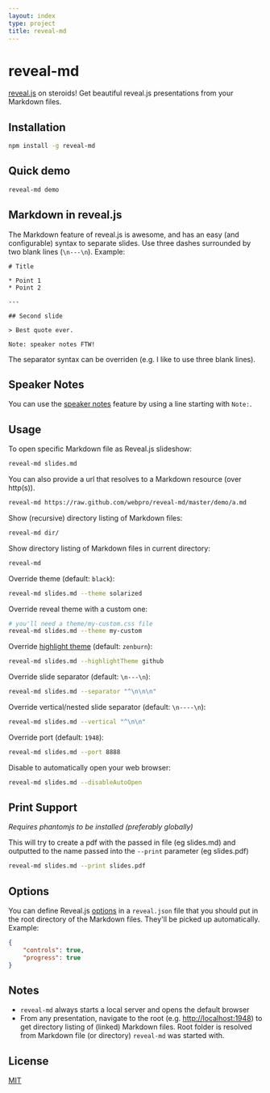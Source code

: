 ```yaml
---
layout: index
type: project
title: reveal-md
---
```

# reveal-md

[reveal.js](http://lab.hakim.se/reveal-js/#/) on steroids! Get beautiful reveal.js presentations from your Markdown files.

## Installation

``` bash
npm install -g reveal-md
```

## Quick demo

``` bash
reveal-md demo
```

## Markdown in reveal.js

The Markdown feature of reveal.js is awesome, and has an easy (and configurable) syntax to separate slides.
Use three dashes surrounded by two blank lines (`\n---\n`).
Example:

``` text
# Title

* Point 1
* Point 2

---

## Second slide

> Best quote ever.

Note: speaker notes FTW!

```

The separator syntax can be overriden (e.g. I like to use three blank lines).

## Speaker Notes

You can use the [speaker notes](https://github.com/hakimel/reveal.js#speaker-notes) feature by using a line starting with `Note:`.


## Usage

To open specific Markdown file as Reveal.js slideshow:

``` bash
reveal-md slides.md
```

You can also provide a url that resolves to a Markdown resource (over http(s)).

``` bash
reveal-md https://raw.github.com/webpro/reveal-md/master/demo/a.md
```

Show (recursive) directory listing of Markdown files:

``` bash
reveal-md dir/
```

Show directory listing of Markdown files in current directory:

``` bash
reveal-md
```

Override theme (default: `black`):

``` bash
reveal-md slides.md --theme solarized
```

Override reveal theme with a custom one:

``` bash
# you'll need a theme/my-custom.css file
reveal-md slides.md --theme my-custom
```

Override [highlight theme](https://github.com/isagalaev/highlight.js/tree/master/src/styles) (default: `zenburn`):

``` bash
reveal-md slides.md --highlightTheme github
```

Override slide separator (default: `\n---\n`):

``` bash
reveal-md slides.md --separator "^\n\n\n"
```

Override vertical/nested slide separator (default: `\n----\n`):

``` bash
reveal-md slides.md --vertical "^\n\n"
```

Override port (default: `1948`):

``` bash
reveal-md slides.md --port 8888
```

Disable to automatically open your web browser:

``` bash
reveal-md slides.md --disableAutoOpen
```

## Print Support

*Requires phantomjs to be installed (preferably globally)*

This will try to create a pdf with the passed in file (eg slides.md) and outputted to the name passed into the `--print` parameter (eg slides.pdf)

``` bash
reveal-md slides.md --print slides.pdf
```

## Options

You can define Reveal.js [options](https://github.com/hakimel/reveal.js#configuration) in a `reveal.json` file that you should put in the root directory of the Markdown files. They'll be picked up automatically. Example:

``` json
{
    "controls": true,
    "progress": true
}
```

## Notes

* `reveal-md` always starts a local server and opens the default browser
* From any presentation, navigate to the root (e.g. [http://localhost:1948](http://localhost:1948)) to get directory listing of (linked) Markdown files. Root folder is resolved from Markdown file (or directory) `reveal-md` was started with.

## License

[MIT](http://webpro.mit-license.org)
